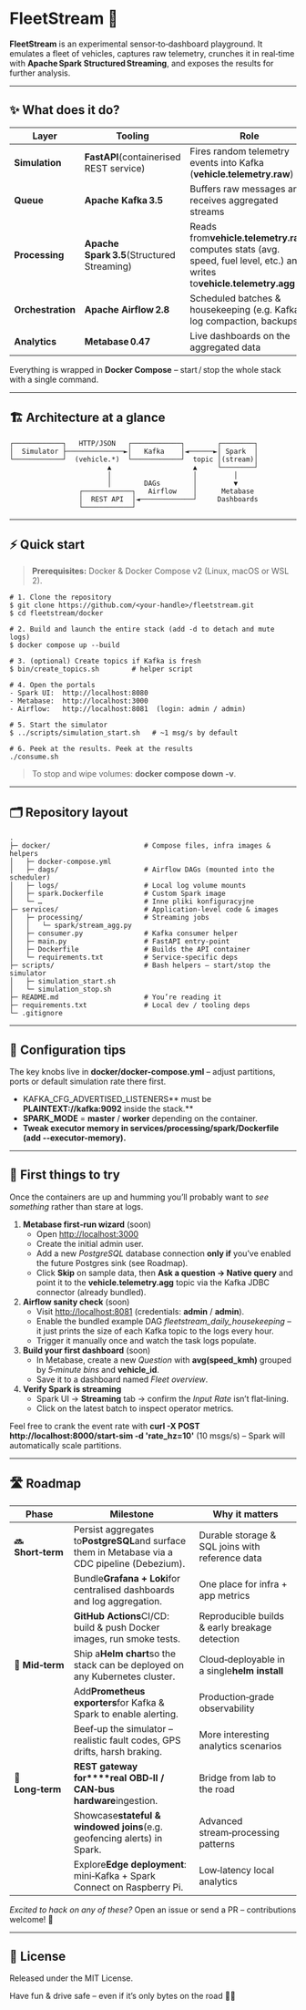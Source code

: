 # **FleetStream 🚀**

**FleetStream** is an experimental sensor‑to‑dashboard playground. It emulates a fleet of vehicles, captures raw telemetry, crunches it in real‑time with **Apache Spark Structured Streaming**, and exposes the results for further analysis.

---

## **✨ What does it do?**

|  **Layer**          |  **Tooling**                                  |  **Role**                                                                                                                  |
| ---------------------- | ------------------------------------------------ | ----------------------------------------------------------------------------------------------------------------------------- |
|  **Simulation**     |  **FastAPI**(containerised REST service)      |  Fires random telemetry events into Kafka (**vehicle.telemetry.raw**)                                                       |
|  **Queue**          |  **Apache Kafka 3.5**                        |  Buffers raw messages and receives aggregated streams                                                                       |
|  **Processing**     |  **Apache Spark 3.5**(Structured Streaming)  |  Reads from**vehicle.telemetry.raw**, computes stats (avg. speed, fuel level, etc.) and writes to**vehicle.telemetry.agg**  |
|  **Orchestration**  |  **Apache Airflow 2.8**                      |  Scheduled batches & housekeeping (e.g. Kafka log compaction, backups)                                                      |
|  **Analytics**      |  **Metabase 0.47**                           |  Live dashboards on the aggregated data                                                                                     |

Everything is wrapped in **Docker Compose** – start / stop the whole stack with a single command.

---

## **🏗️ Architecture at a glance**

```
┌────────────┐   HTTP/JSON   ┌────────────┐        ┌────────┐
│  Simulator ├──────────────►│   Kafka    │◄──────►│ Spark  │
└────────────┘  (vehicle.*)  └────────────┘  topic │(stream)│
                        ▲                    ▲     └────────┘
                        │                    │         │
                        │        DAGs        │         ▼
                 ┌────────────┐   Airflow    │      Metabase
                 │  REST API  │◄─────────────┘     Dashboards
                 └────────────┘
```

---

## **⚡ Quick start**

> **Prerequisites:** Docker & Docker Compose v2 (Linux, macOS or WSL 2).

```
# 1. Clone the repository
$ git clone https://github.com/<your‑handle>/fleetstream.git
$ cd fleetstream/docker

# 2. Build and launch the entire stack (add -d to detach and mute logs)
$ docker compose up --build

# 3. (optional) Create topics if Kafka is fresh
$ bin/create_topics.sh        # helper script

# 4. Open the portals
- Spark UI:  http://localhost:8080
- Metabase:  http://localhost:3000
- Airflow:   http://localhost:8081  (login: admin / admin)

# 5. Start the simulator
$ ../scripts/simulation_start.sh   # ~1 msg/s by default

# 6. Peek at the results. Peek at the results
./consume.sh
```

> To stop and wipe volumes: **docker compose down -v**.

---

## **🗂️ Repository layout**

```
.
├─ docker/                       # Compose files, infra images & helpers
│   ├─ docker-compose.yml
│   ├─ dags/                     # Airflow DAGs (mounted into the scheduler)
│   ├─ logs/                     # Local log volume mounts
│   ├─ spark.Dockerfile          # Custom Spark image
│   └─ …                         # Inne pliki konfiguracyjne
├─ services/                     # Application-level code & images
│   ├─ processing/               # Streaming jobs
│   │   └─ spark/stream_agg.py
│   ├─ consumer.py               # Kafka consumer helper
│   ├─ main.py                   # FastAPI entry-point
│   ├─ Dockerfile                # Builds the API container
│   └─ requirements.txt          # Service-specific deps
├─ scripts/                      # Bash helpers – start/stop the simulator
│   ├─ simulation_start.sh
│   └─ simulation_stop.sh
├─ README.md                     # You’re reading it
├─ requirements.txt              # Local dev / tooling deps
└─ .gitignore
```

---

## **🔧 Configuration tips**

The key knobs live in **docker/docker-compose.yml** – adjust partitions, ports or default simulation rate there first.

* KAFKA\_CFG\_ADVERTISED\_LISTENERS** must be **PLAINTEXT://kafka:9092** inside the stack.**
* **SPARK\_MODE** = **master** / **worker** depending on the container.
* **Tweak executor memory in **services/processing/spark/Dockerfile** (add **--executor-memory**).**

---

## **🚀 First things to try**

Once the containers are up and humming you’ll probably want to *see something* rather than stare at logs.

1. **Metabase first‑run wizard** (soon)
   * Open [http://localhost:3000](http://localhost:3000)
   * Create the initial admin user.
   * Add a new *PostgreSQL* database connection **only if** you’ve enabled the future Postgres sink (see Roadmap).
   * Click **Skip** on sample data, then **Ask a question → Native query** and point it to the **vehicle.telemetry.agg** topic via the Kafka JDBC connector (already bundled).
2. **Airflow sanity check** (soon)
   * Visit [http://localhost:8081](http://localhost:8081) (credentials: **admin** / **admin**).
   * Enable the bundled example DAG *fleetstream\_daily\_housekeeping* – it just prints the size of each Kafka topic to the logs every hour.
   * Trigger it manually once and watch the task logs populate.
3. **Build your first dashboard** (soon)
   * In Metabase, create a new *Question* with **avg(speed\_kmh)** grouped by *5‑minute bins* and **vehicle\_id**.
   * Save it to a dashboard named ​*Fleet overview*​.
4. **Verify Spark is streaming** 
   * Spark UI → **Streaming** tab → confirm the *Input Rate* isn’t flat‑lining.
   * Click on the latest batch to inspect operator metrics.

Feel free to crank the event rate with **curl -X POST http://localhost:8000/start-sim -d 'rate\_hz=10'** (10 msgs/s) – Spark will automatically scale partitions.

---

## **🛣️ Roadmap**

|  **Phase**           |  **Milestone**                                                                                   |  **Why it matters**                              |
| ----------------------- | --------------------------------------------------------------------------------------------------- | --------------------------------------------------- |
|  **🔜 Short‑term**  |  Persist aggregates to**PostgreSQL**and surface them in Metabase via a CDC pipeline (Debezium).  |  Durable storage & SQL joins with reference data  |
|                       |  Bundle**Grafana + Loki**for centralised dashboards and log aggregation.                         |  One place for infra + app metrics                |
|                       |  **GitHub Actions**CI/CD: build & push Docker images, run smoke tests.                           |  Reproducible builds & early breakage detection   |
|  **🛫 Mid‑term**    |  Ship a**Helm chart**so the stack can be deployed on any Kubernetes cluster.                     |  Cloud‑deployable in a single**helm install**    |
|                       |  Add**Prometheus exporters**for Kafka & Spark to enable alerting.                                |  Production‑grade observability                  |
|                       |  Beef‑up the simulator – realistic fault codes, GPS drifts, harsh braking.                      |  More interesting analytics scenarios             |
|  **🌅 Long‑term**   |  **REST gateway for****real OBD‑II / CAN‑bus hardware**ingestion.                              |  Bridge from lab to the road                      |
|                       |  Showcase**stateful & windowed joins**(e.g. geofencing alerts) in Spark.                         |  Advanced stream‑processing patterns             |
|                       |  Explore**Edge deployment**: mini‑Kafka + Spark Connect on Raspberry Pi.                        |  Low‑latency local analytics                     |

*Excited to hack on any of these?* Open an issue or send a PR – contributions welcome! 👋

---

## **📝 License**

Released under the MIT License.

Have fun & drive safe – even if it’s only bytes on the road 🚗💨


